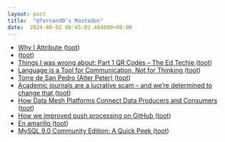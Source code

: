 ```yaml
---
layout: post
title:  "@fernand0's Mastodon"
date:  2024-08-02 08:45:02.484000+00:00
---
```

*  [Why I Attribute ](https://halfanhour.blogspot.com/2024/07/why-i-attribute.htm) ([toot](https://mastodon.social/@fernand0/112891546991219849))
*  [ ](https://mastodon.social/users/fernand0/statuses/112891231837402645/activity) ([toot](https://mastodon.social/users/fernand0/statuses/112891231837402645/activity))
*  [Things I was wrong about: Part 1 QR Codes – The Ed Techie ](https://blog.edtechie.net/edtech/things-i-was-wrong-about-part-1-qr-codes) ([toot](https://mastodon.social/@fernand0/112891197372148952))
*  [Language is a Tool for Communication, Not for Thinking   ](https://blog.irvingwb.com/blog/2024/07/beyond-llms-advancing-the-landscape-of-complex-reasoning.html) ([toot](https://mastodon.social/@fernand0/112890630846147061))
*  [Torre de San Pedro (Alter Peter) ](https://www.flickr.com/photos/fernand0/53860747689) ([toot](https://mastodon.social/@fernand0/112889811868797529))
*  [Academic journals are a lucrative scam – and we’re determined to change that ](https://www.theguardian.com/commentisfree/article/2024/jul/16/academic-journal-publishers-universities-price-subscription) ([toot](https://mastodon.social/@fernand0/112889742470259306))
*  [How Data Mesh Platforms Connect Data Producers and Consumers ](https://www.infoq.com/news/2024/06/data-mesh-platforms) ([toot](https://mastodon.social/@fernand0/112888103435271839))
*  [How we improved push processing on GitHub ](https://github.blog/2024-06-11-how-we-improved-push-processing-on-github) ([toot](https://mastodon.social/@fernand0/112887979192543452))
*  [En amarillo ](https://avecesunafoto.wordpress.com/2024/08/01/en-amarillo) ([toot](https://mastodon.social/@fernand0/112887782410689338))
*  [MySQL 9.0 Community Edition: A Quick Peek ](https://www.percona.com/blog/mysql-9-0-community-edition-a-quick-peek) ([toot](https://mastodon.social/@fernand0/112887632864606985))
